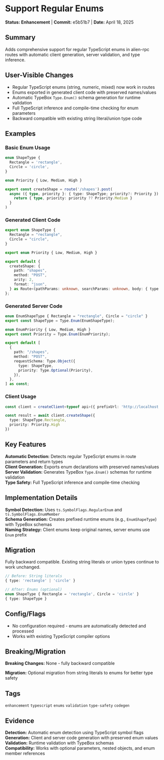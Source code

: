 # Support Regular Enums

**Status: Enhancement** | **Commit:** e5b51b7 | **Date:** April 18, 2025

## Summary

Adds comprehensive support for regular TypeScript enums in alien-rpc routes with automatic client generation, server validation, and type inference.

## User-Visible Changes

- Regular TypeScript enums (string, numeric, mixed) now work in routes
- Enums exported in generated client code with preserved names/values
- Automatic TypeBox `Type.Enum()` schema generation for runtime validation
- Full TypeScript inference and compile-time checking for enum parameters
- Backward compatible with existing string literal/union type code

## Examples

### Basic Enum Usage
```typescript
enum ShapeType {
  Rectangle = 'rectangle',
  Circle = 'circle',
}

enum Priority { Low, Medium, High }

export const createShape = route('/shapes').post(
  async ({ type, priority }: { type: ShapeType; priority?: Priority }) => {
    return { type, priority: priority ?? Priority.Medium }
  }
)
```

### Generated Client Code
```typescript
export enum ShapeType {
  Rectangle = "rectangle",
  Circle = "circle",
}

export enum Priority { Low, Medium, High }

export default {
  createShape: {
    path: "shapes",
    method: "POST",
    arity: 2,
    format: "json",
  } as Route<(pathParams: unknown, searchParams: unknown, body: { type: ShapeType; priority?: Priority }) => Promise<{ type: ShapeType; priority: Priority }>>,
};
```

### Generated Server Code
```typescript
enum EnumShapeType { Rectangle = "rectangle", Circle = "circle" }
export const ShapeType = Type.Enum(EnumShapeType);

enum EnumPriority { Low, Medium, High }
export const Priority = Type.Enum(EnumPriority);

export default [
  {
    path: "/shapes",
    method: "POST",
    requestSchema: Type.Object({
      type: ShapeType,
      priority: Type.Optional(Priority),
    }),
  },
] as const;
```

### Client Usage
```typescript
const client = createClient<typeof api>({ prefixUrl: 'http://localhost:3000' })

const result = await client.createShape({
  type: ShapeType.Rectangle,
  priority: Priority.High
})
```

## Key Features

**Automatic Detection:** Detects regular TypeScript enums in route parameters and return types  
**Client Generation:** Exports enum declarations with preserved names/values  
**Server Validation:** Generates TypeBox `Type.Enum()` schemas for runtime validation  
**Type Safety:** Full TypeScript inference and compile-time checking

## Implementation Details

**Symbol Detection:** Uses `ts.SymbolFlags.RegularEnum` and `ts.SymbolFlags.EnumMember`  
**Schema Generation:** Creates prefixed runtime enums (e.g., `EnumShapeType`) with TypeBox schemas  
**Naming Strategy:** Client enums keep original names, server enums use `Enum` prefix

## Migration

Fully backward compatible. Existing string literals or union types continue to work unchanged.

```typescript
// Before: String literals
{ type: 'rectangle' | 'circle' }

// After: Enums (optional)
enum ShapeType { Rectangle = 'rectangle', Circle = 'circle' }
{ type: ShapeType }
```

## Config/Flags

- No configuration required - enums are automatically detected and processed
- Works with existing TypeScript compiler options

## Breaking/Migration

**Breaking Changes:** None - fully backward compatible

**Migration:** Optional migration from string literals to enums for better type safety

## Tags

`enhancement` `typescript` `enums` `validation` `type-safety` `codegen`

## Evidence

**Detection:** Automatic enum detection using TypeScript symbol flags  
**Generation:** Client and server code generation with preserved enum values  
**Validation:** Runtime validation with TypeBox schemas  
**Compatibility:** Works with optional parameters, nested objects, and enum member references